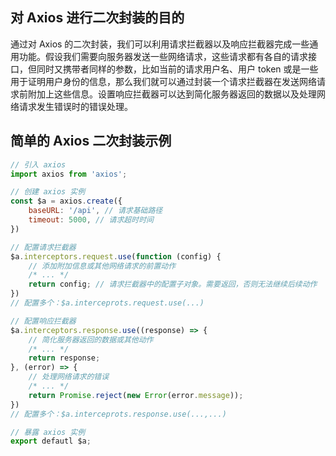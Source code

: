 ## 对 Axios 进行二次封装的目的

通过对 Axios 的二次封装，我们可以利用请求拦截器以及响应拦截器完成一些通用功能。假设我们需要向服务器发送一些网络请求，这些请求都有各自的请求接口，但同时又携带者同样的参数，比如当前的请求用户名、用户 token 或是一些用于证明用户身份的信息，那么我们就可以通过封装一个请求拦截器在发送网络请求前附加上这些信息。设置响应拦截器可以达到简化服务器返回的数据以及处理网络请求发生错误时的错误处理。

## 简单的 Axios 二次封装示例

```javascript
// 引入 axios
import axios from 'axios';

// 创建 axios 实例
const $a = axios.create({
	baseURL: '/api', // 请求基础路径
	timeout: 5000, // 请求超时时间
})

// 配置请求拦截器
$a.interceptors.request.use(function (config) {
	// 添加附加信息或其他网络请求的前置动作
	/* ... */
	return config; // 请求拦截器中的配置子对象。需要返回，否则无法继续后续动作
})
// 配置多个：$a.interceprots.request.use(...)

// 配置响应拦截器
$a.interceptors.response.use((response) => {
	// 简化服务器返回的数据或其他动作
	/* ... */
	return response;
}, (error) => {
	// 处理网络请求的错误
	/* ... */
	return Promise.reject(new Error(error.message));
})
// 配置多个：$a.interceprots.response.use(...,...)

// 暴露 axios 实例
export defautl $a;
```